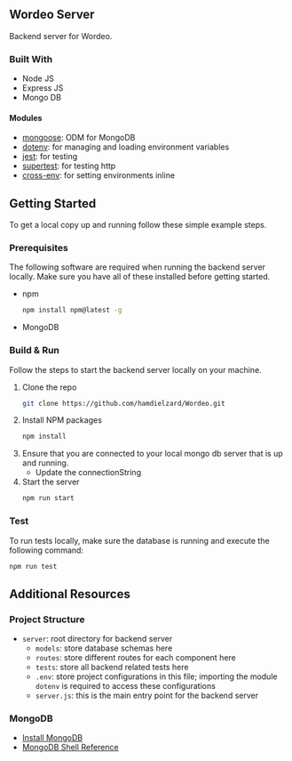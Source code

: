 <!-- ABOUT THE PROJECT -->
## Wordeo Server

Backend server for Wordeo.

### Built With

- Node JS
- Express JS
- Mongo DB

#### Modules
- [mongoose](https://mongoosejs.com/docs/guide.html): ODM for MongoDB
- [dotenv](https://www.npmjs.com/package/dotenv): for managing and loading environment variables
- [jest](https://jestjs.io/): for testing
- [supertest](https://www.npmjs.com/package/supertest): for testing http
- [cross-env](https://www.npmjs.com/package/cross-env): for setting environments inline

<!-- GETTING STARTED -->
## Getting Started

To get a local copy up and running follow these simple example steps.

### Prerequisites

The following software are required when running the backend server locally. Make sure you have all of these installed before getting started.
* npm
  ```sh
  npm install npm@latest -g
  ```
* MongoDB

### Build & Run

Follow the steps to start the backend server locally on your machine.

1. Clone the repo
   ```sh
   git clone https://github.com/hamdielzard/Wordeo.git
   ```
2. Install NPM packages
   ```sh
   npm install
   ```
3. Ensure that you are connected to your local mongo db server that is up and running.
   - Update the connectionString
4. Start the server
   ```sh
   npm run start
   ```

### Test
 
To run tests locally, make sure the database is running and execute the following command:
```sh
npm run test
```

## Additional Resources

### Project Structure
- `server`: root directory for backend server
   - `models`: store database schemas here
   - `routes`: store different routes for each component here
   - `tests`: store all backend related tests here
   - `.env`: store project configurations in this file; importing the module `dotenv` is required to access these configurations
   - `server.js`: this is the main entry point for the backend server

### MongoDB
- [Install MongoDB](https://www.mongodb.com/docs/manual/tutorial/install-mongodb-on-windows/)
- [MongoDB Shell Reference](https://www.mongodb.com/docs/mongodb-shell/)
